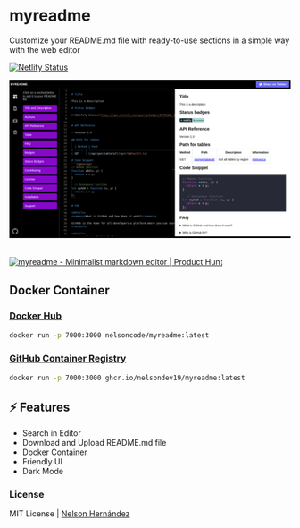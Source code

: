 # myreadme

Customize your README.md file with ready-to-use sections in a simple way with the web editor

[![Netlify Status](https://api.netlify.com/api/v1/badges/024177e1-e75b-4458-8b2d-34f2e06013d8/deploy-status)](https://app.netlify.com/sites/regal-cassata-00f48d/deploys)

![Screenshot myreadme](public/screenshot.png)

<br/>
<a href="https://www.producthunt.com/posts/myreadme?utm_source=badge-featured&utm_medium=badge&utm_souce=badge-myreadme" target="_blank"><img src="https://api.producthunt.com/widgets/embed-image/v1/featured.svg?post_id=373963&theme=dark" alt="myreadme - Minimalist&#0032;markdown&#0032;editor | Product Hunt" style="width: 250px; height: 54px;" width="250" height="54" /></a>


## Docker Container

### [Docker Hub](https://hub.docker.com/r/nelsoncode/myreadme)

 ```bash
docker run -p 7000:3000 nelsoncode/myreadme:latest
```


### [GitHub Container Registry](https://github.com/users/nelsondev19/packages/container/package/myreadme)

 ```bash
docker run -p 7000:3000 ghcr.io/nelsondev19/myreadme:latest
```

## ⚡️ Features
* Search in Editor
* Download and Upload README.md file
* Docker Container
* Friendly UI
* Dark Mode

### License

MIT License | [Nelson Hernández](https://github.com/nelsondev19)
